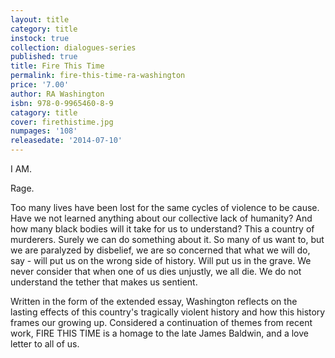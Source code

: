 ```yaml
---
layout: title
category: title
instock: true
collection: dialogues-series
published: true
title: Fire This Time
permalink: fire-this-time-ra-washington
price: '7.00'
author: RA Washington
isbn: 978-0-9965460-8-9
catagory: title
cover: firethistime.jpg
numpages: '108'
releasedate: '2014-07-10'
---
```

I AM. 

Rage.

Too many lives have been lost for the same cycles of violence to be cause. Have we not learned anything about our collective lack of humanity? And how many black bodies will it take for us to understand? This a country of murderers. Surely we can do something about it. So many of us want to, but we are paralyzed by disbelief, we are so concerned that what we will do, say - will put us on the wrong side of history. Will put us in the grave. We never consider that when one of us dies unjustly, we all die. We do not understand the tether that makes us sentient.

Written in the form of the extended essay, Washington reflects on the lasting effects of this country's tragically violent history and how this history frames our growing up. Considered a continuation of themes from recent work, FIRE THIS TIME is a homage to the late James Baldwin, and a love letter to all of us.

